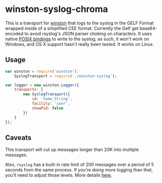# winston-syslog-chroma

This is a transport for [winston](https://github.com/flatiron/winston) that logs to
the syslog in the GELF Format wrapped inside of a simplified CEE format. Currently the Gelf get base64-encoded to avoid rsyslog's JSON parser choking on characters. It uses native [POSIX bindings](https://github.com/melor/node-posix) to write to the syslog; as such, it won't work on Windows, and OS X support hasn't really
been tested. It works on Linux.

## Usage

```javascript
var winston = require('winston'),
	SyslogTransport = require('./winston-syslog');

var logger = new winston.Logger({
	transports: [
		new SyslogTransport({
			id: 'Some_String',
			facility: 'user',
			showPid: false
		})
	]
});
```

## Caveats
This transport will cut up messages longer than 20K into multiple messages.

Also, `rsyslog` has a built-in rate limit of 200 messages over a period of 5 seconds
from the same process. If you're doing more logging than that, you'll need to adjust
those levels. More details [here](http://www.rsyslog.com/how-to-use-rate-limiting-in-rsyslog/).

